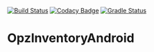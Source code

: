 [![Build Status](https://travis-ci.org/phobos-nik/OpzInventoryAndroid.svg?branch=master)](https://travis-ci.org/phobos-nik/OpzInventoryAndroid)
[![Codacy Badge](https://api.codacy.com/project/badge/Grade/210672371ed14374b21dd14983ab45b7)](https://www.codacy.com/app/phobos-nik/OpzInventoryAndroid?utm_source=github.com&amp;utm_medium=referral&amp;utm_content=phobos-nik/OpzInventoryAndroid&amp;utm_campaign=Badge_Grade)
[![Gradle Status](https://gradleupdate.appspot.com/phobos-nik/OpzInventoryAndroid/status.svg)](https://gradleupdate.appspot.com/phobos-nik/OpzInventoryAndroid/status)
# OpzInventoryAndroid

